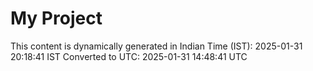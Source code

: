 # My Project

This content is dynamically generated in Indian Time (IST): 2025-01-31 20:18:41 IST
Converted to UTC: 2025-01-31 14:48:41 UTC
